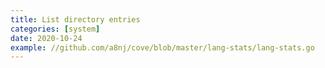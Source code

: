 ```yaml
---
title: List directory entries
categories: [system]
date: 2020-10-24
example: //github.com/a8nj/cove/blob/master/lang-stats/lang-stats.go
---
```

